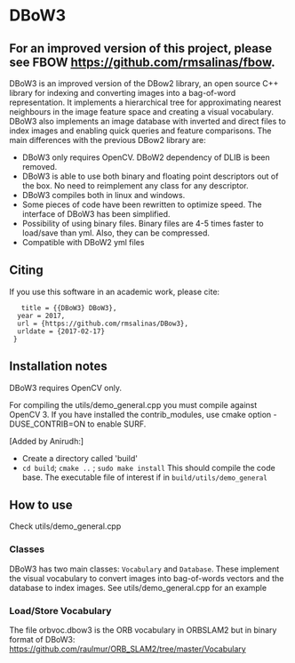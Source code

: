 

DBoW3
=====

## 
## For an improved version of this project, please see FBOW https://github.com/rmsalinas/fbow. 




DBoW3 is an improved version of the DBow2 library, an open source C++ library for indexing and converting images into a bag-of-word representation. It implements a hierarchical tree for approximating nearest neighbours in the image feature space and creating a visual vocabulary. DBoW3 also implements an image database with inverted and direct files to index images and enabling quick queries and feature comparisons. The main differences with the previous DBow2 library are:

  * DBoW3 only requires OpenCV.  DBoW2 dependency of DLIB is been removed.
  * DBoW3 is able to use both binary and floating point descriptors out of the box. No need to reimplement any class for any descriptor.
  * DBoW3 compiles both in linux and windows.  
  * Some pieces of code have been rewritten to optimize speed. The interface of DBoW3 has been simplified.
  * Possibility of using binary files. Binary files are 4-5 times faster to load/save than yml. Also, they can be compressed.
  * Compatible with DBoW2 yml files

## 
## Citing

If you use this software in an academic work, please cite:
```@online{DBoW3, author = {Rafael Muñoz-Salinas}, 
   title = {{DBoW3} DBoW3}, 
  year = 2017, 
  url = {https://github.com/rmsalinas/DBow3}, 
  urldate = {2017-02-17} 
 } 
```


## Installation notes
 
DBoW3 requires OpenCV only.

For compiling the utils/demo_general.cpp you must compile against OpenCV 3. If you have installed the contrib_modules, use cmake option -DUSE_CONTRIB=ON to enable SURF.

[Added by Anirudh:]
- Create a directory called 'build'
- ```cd build```; ```cmake ..``` ; ```sudo make install```
This should compile the code base. The executable file of interest if in ```build/utils/demo_general```

## How to use

Check utils/demo_general.cpp

### Classes 

DBoW3 has two main classes: `Vocabulary` and `Database`. These implement the visual vocabulary to convert images into bag-of-words vectors and the database to index images.
See utils/demo_general.cpp for an example

### Load/Store Vocabulary

The file orbvoc.dbow3 is the ORB vocabulary in ORBSLAM2 but in binary format of DBoW3:  https://github.com/raulmur/ORB_SLAM2/tree/master/Vocabulary
 


